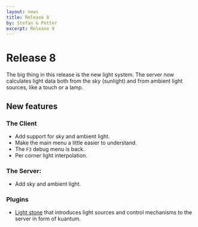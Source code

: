```yaml
---
layout: news
title: Release 8
by: Stefan & Petter
excerpt: Release 8
---
```

# Release 8

The big thing in this release is the new light system. The server now calculates light data both from the sky (sunlight) and from ambient light sources, like a touch or a lamp.


## New features

### The Client

- Add support for sky and ambient light.
- Make the main menu a little easier to understand.
- The `F3` debug menu is back.
- Per corner light interpolation.

### The Server:

- Add sky and ambient light.

### Plugins

- [Light stone](https://github.com/konstructs/server-plugin-light-stone) that introduces light sources and control mechanisms to the server in form of kuantum.